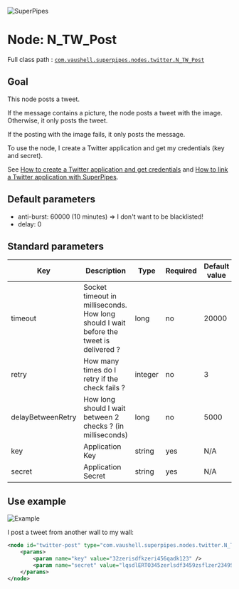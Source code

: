 ![SuperPipes](https://raw2.github.com/fabienvauchelles/superpipes/master/docs/images/logo_slogan238.png)


# Node: N_TW_Post

Full class path : [`com.vaushell.superpipes.nodes.twitter.N_TW_Post`](../../superpipes/src/main/java/com/vaushell/superpipes/nodes/twitter/N_TW_Post.java)


## Goal

This node posts a tweet.

If the message contains a picture, the node posts a tweet with the image. Otherwise, it only posts the tweet.

If the posting with the image fails, it only posts the message.


To use the node, I create a Twitter application and get my credentials (key and secret).

See [How to create a Twitter application and get credentials](../tutorials/Create_Twitter_Application.md) and [How to link a Twitter application with SuperPipes](../tutorials/Link_Twitter_Application.md).


## Default parameters

* anti-burst: 60000 (10 minutes) => I don't want to be blacklisted!
* delay: 0


## Standard parameters

Key | Description | Type | Required | Default value | Example value
 --- | --- | --- | --- | --- | ---
timeout | Socket timeout in milliseconds. How long should I wait before the tweet is delivered ? | long | no | 20000 | 20000
retry | How many times do I retry if the check fails ? | integer | no | 3 | 3
delayBetweenRetry | How long should I wait between 2 checks ? (in milliseconds) | long | no | 5000 | 5000
key | Application Key | string | yes | N/A | 32zerisdfkzeri456qadk123
secret | Application Secret | string | yes | N/A | lqsdlERTO345zerlsdf3459zsflzer2349Sdflzer9234


## Use example

![Example](https://raw2.github.com/fabienvauchelles/superpipes/master/docs/images/example_migrate_twitter.png)

I post a tweet from another wall to my wall:

```xml
<node id="twitter-post" type="com.vaushell.superpipes.nodes.twitter.N_TW_Post">
    <params>
        <param name="key" value="32zerisdfkzeri456qadk123" />
        <param name="secret" value="lqsdlERTO345zerlsdf3459zsflzer2349Sdflzer9234" />
    </params>
</node>
```

